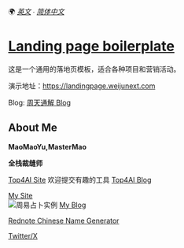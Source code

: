 🌍 _[英文](README.md) ∙ [简体中文](README-zh.md)_

# [Landing page boilerplate](https://landingpage.weijunext.com/)

这是一个通用的落地页模板，适合各种项目和营销活动。

演示地址：https://landingpage.weijunext.com

Blog:
[周天通解 Blog](https://fate.mastermao.com/zh/blog/zhouyi-example)

## About Me

**MaoMaoYu,MasterMao**

**全栈裁缝师**

[Top4AI Site](https://top4ai.com/)
欢迎提交有趣的工具
[Top4AI Blog](https://top4ai.com/blog)

[My Site](https://fate.mastermao.com)  
<img src="./public/zhouyi_20241108115435" alt="周易占卜实例" >
[My Blog](https://fate.mastermao.com/zh/blog)

[Rednote Chinese Name Generator](https://rednode-name.mastermao.com)

[Twitter/X](https://twitter.com/maomaoyu_coffee/)
